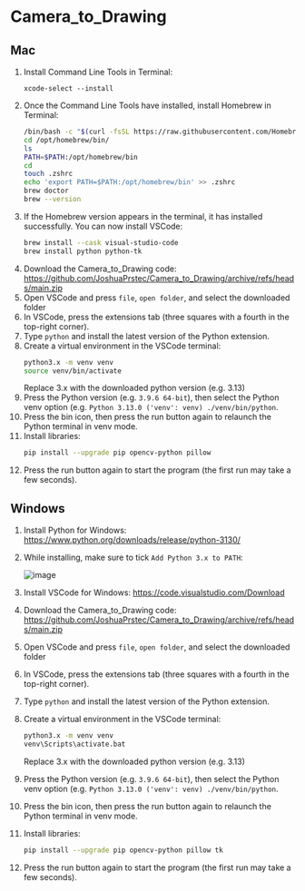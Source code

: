 # Camera_to_Drawing
## Mac
1. Install Command Line Tools in Terminal:
   ```
   xcode-select --install
   ```
2. Once the Command Line Tools have installed, install Homebrew in Terminal:
   ```bash
   /bin/bash -c "$(curl -fsSL https://raw.githubusercontent.com/Homebrew/install/HEAD/install.sh)"
   cd /opt/homebrew/bin/
   ls
   PATH=$PATH:/opt/homebrew/bin
   cd
   touch .zshrc
   echo 'export PATH=$PATH:/opt/homebrew/bin' >> .zshrc
   brew doctor
   brew --version
   ```
3. If the Homebrew version appears in the terminal, it has installed successfully. You can now install VSCode:
   ```bash
   brew install --cask visual-studio-code
   brew install python python-tk
   ```
4. Download the Camera_to_Drawing code: https://github.com/JoshuaPrstec/Camera_to_Drawing/archive/refs/heads/main.zip
5. Open VSCode and press `file`, `open folder`, and select the downloaded folder
6. In VSCode, press the extensions tab (three squares with a fourth in the top-right corner).
7. Type `python` and install the latest version of the Python extension.
8. Create a virtual environment in the VSCode terminal:
    ```bash
    python3.x -m venv venv
    source venv/bin/activate
    ```
    Replace 3.x with the downloaded python version (e.g. 3.13)
9. Press the Python version (e.g. `3.9.6 64-bit`), then select the Python venv option (e.g. `Python 3.13.0 ('venv': venv) ./venv/bin/python`.
10. Press the bin icon, then press the run button again to relaunch the Python terminal in venv mode.
11. Install libraries:
    ```bash
    pip install --upgrade pip opencv-python pillow
    ```
12. Press the run button again to start the program (the first run may take a few seconds).


## Windows
1. Install Python for Windows: https://www.python.org/downloads/release/python-3130/
2. While installing, make sure to tick `Add Python 3.x to PATH`:
   
   ![image](https://github.com/user-attachments/assets/99ab601e-5a20-4195-96a6-af93962e09f4)
4. Install VSCode for Windows: https://code.visualstudio.com/Download
5. Download the Camera_to_Drawing code: https://github.com/JoshuaPrstec/Camera_to_Drawing/archive/refs/heads/main.zip
6. Open VSCode and press `file`, `open folder`, and select the downloaded folder
7. In VSCode, press the extensions tab (three squares with a fourth in the top-right corner).
8. Type `python` and install the latest version of the Python extension.
9. Create a virtual environment in the VSCode terminal:
   ```bash
   python3.x -m venv venv
   venv\Scripts\activate.bat
   ```
   Replace 3.x with the downloaded python version (e.g. 3.13)
10. Press the Python version (e.g. `3.9.6 64-bit`), then select the Python venv option (e.g. `Python 3.13.0 ('venv': venv) ./venv/bin/python`.
11. Press the bin icon, then press the run button again to relaunch the Python terminal in venv mode.
12. Install libraries:
    ```bash
    pip install --upgrade pip opencv-python pillow tk
    ```
13. Press the run button again to start the program (the first run may take a few seconds).
